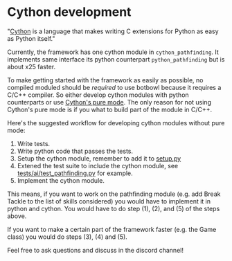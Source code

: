 # Cython development

"[Cython](https://github.com/cython/cython) is a language that makes writing C extensions for Python as easy as Python itself." 

Currently, the framework has one cython module in `cython_pathfinding`. 
It implements same interface its python counterpart `python_pathfinding` but is about x25 faster. 

To make getting started with the framework as easily as possible, no compiled moduled should be *required* to use botbowl because it requires a C/C++ compiler.
So either develop cython modules with python counterparts or use [Cython's pure mode](https://cython.readthedocs.io/en/latest/src/tutorial/pure.html). 
The only reason for not using Cython's pure mode is if you what to build part of the module in C/C++.  

Here's the suggested workflow for developing cython modules without pure mode: 
 1. Write tests. 
 2. Write python code that passes the tests.
 3. Setup the cython module, remember to add it to [setup.py](setup.py)
 4. Extened the test suite to include the cython module, see [tests/ai/test_pathfinding.py](tests/ai/test_pathfinding.py) for example.
 5. Implement the cython module. 

This means, if you want to work on the pathfinding module (e.g. add Break Tackle to the list of skills considered) 
you would have to implement it in python and cython. You would have to do step (1), (2), and (5) of the steps above.  

If you want to make a certain part of the framework faster (e.g. the Game class) you would do steps (3), (4) and (5). 

Feel free to ask questions and discuss in the discord channel!